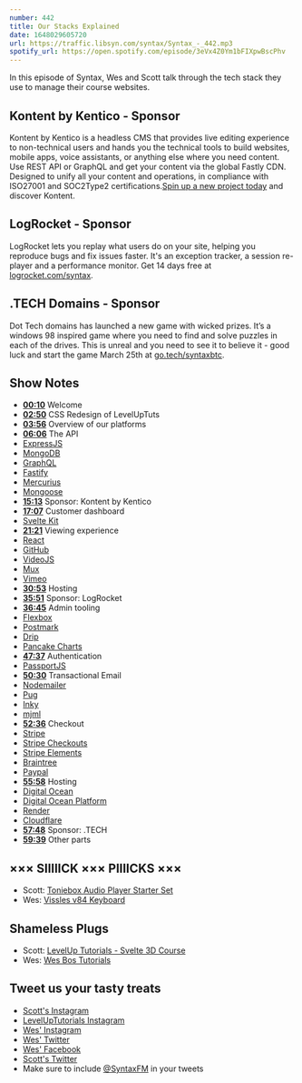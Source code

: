 ```yaml
---
number: 442
title: Our Stacks Explained
date: 1648029605720
url: https://traffic.libsyn.com/syntax/Syntax_-_442.mp3
spotify_url: https://open.spotify.com/episode/3eVx4Z0Ym1bFIXpwBscPhv
---
```


In this episode of Syntax, Wes and Scott talk through the tech stack they use to manage their course websites.

## Kontent by Kentico  - Sponsor

Kontent by Kentico is a headless CMS that provides live editing experience to non-technical users and hands you the technical tools to build websites, mobile apps, voice assistants, or anything else where you need content. Use REST API or GraphQL and get your content via the global Fastly CDN. Designed to unify all your content and operations, in compliance with ISO27001 and SOC2Type2 certifications.[Spin up a new project today](kontent.ai/syntax) and discover Kontent.

## LogRocket - Sponsor

LogRocket lets you replay what users do on your site, helping you reproduce bugs and fix issues faster. It's an exception tracker, a session re-player and a performance monitor. Get 14 days free at [logrocket.com/syntax](https://logrocket.com/syntax).

## .TECH Domains - Sponsor

Dot Tech domains has launched a new game with wicked prizes. It’s a windows 98 inspired game where you need to find and solve puzzles in each of the drives. This is unreal and you need to see it to believe it - good luck and start the game March 25th at [go.tech/syntaxbtc](https://go.tech/syntaxbtc).

## Show Notes

* **[00:10](#t=00:10)** Welcome
* **[02:50](#t=02:50)** CSS Redesign of LevelUpTuts
* **[03:56](#t=03:56)** Overview of our platforms
* **[06:06](#t=06:06)** The API
* [ExpressJS](http://expressjs.com)
* [MongoDB](https://www.mongodb.com)
* [GraphQL](https://www.graphql.com)
* [Fastify](https://www.fastify.io)
* [Mercurius](https://mercurius.dev)
* [Mongoose](https://mongoosejs.com)
* **[15:13](#t=15:13)** Sponsor: Kontent by Kentico
* **[17:07](#t=17:07)** Customer dashboard
* [Svelte Kit](https://kit.svelte.dev)
* **[21:21](#t=21:21)** Viewing experience
* [React](https://reactjs.org)
* [GitHub](https://github.com)
* [VideoJS](https://videojs.com)
* [Mux](https://mux.com)
* [Vimeo](https://vimeo.com)
* **[30:53](#t=30:53)** Hosting
* **[35:51](#t=35:51)** Sponsor: LogRocket
* **[36:45](#t=36:45)** Admin tooling
* [Flexbox](https://developer.mozilla.org/en-US/docs/Learn/CSS/CSS_layout/Flexbox)
* [Postmark](https://postmarkapp.com)
* [Drip](https://www.drip.com)
* [Pancake Charts](https://pancake-charts.surge.sh)
* **[47:37](#t=47:37)** Authentication
* [PassportJS](https://www.passportjs.org)
* **[50:30](#t=50:30)** Transactional Email
* [Nodemailer](https://nodemailer.com)
* [Pug](https://pugjs.org/api/getting-started.html)
* [Inky](https://github.com/foundation/inky)
* [mjml](https://mjml.io)
* **[52:36](#t=52:36)** Checkout
* [Stripe](https://stripe.com/)
* [Stripe Checkouts](https://stripe.com/payments/checkout)
* [Stripe Elements](https://stripe.com/payments/elements)
* [Braintree](https://www.braintreepayments.com)
* [Paypal](https://www.paypal.com)
* **[55:58](#t=55:58)** Hosting
* [Digital Ocean](https://www.digitalocean.com)
* [Digital Ocean Platform](https://www.digitalocean.com/products/app-platform)
* [Render](https://render.com)
* [Cloudflare](https://www.cloudflare.com/)
* **[57:48](#t=57:48)** Sponsor: .TECH
* **[59:39](#t=59:39)** Other parts

## ××× SIIIIICK ××× PIIIICKS ×××

* Scott: [Toniebox Audio Player Starter Set](https://amzn.to/3JaZR7b)
* Wes: [Vissles v84 Keyboard](https://vissles.com/products/v84-wireless-mechanical-keyboard-hot-swappable?variant=39507703758947)

## Shameless Plugs

* Scott: [LevelUp Tutorials - Svelte 3D Course](https://leveluptutorials.com/tutorials/svelte-3d/what-is-svelte-cubed)
* Wes: [Wes Bos Tutorials](https://wesbos.com/courses)

## Tweet us your tasty treats

* [Scott's Instagram](https://www.instagram.com/stolinski/)
* [LevelUpTutorials Instagram](https://www.instagram.com/LevelUpTutorials/)
* [Wes' Instagram](https://www.instagram.com/wesbos/)
* [Wes' Twitter](https://twitter.com/wesbos)
* [Wes' Facebook](https://www.facebook.com/wesbos.developer)
* [Scott's Twitter](https://twitter.com/stolinski)
* Make sure to include [@SyntaxFM](https://twitter.com/SyntaxFM) in your tweets
